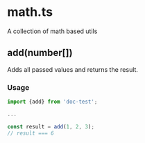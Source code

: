 # math.ts

A collection of math based utils

## add(number[])

Adds all passed values and returns the result.

### Usage

```js
import {add} from 'doc-test';

...

const result = add(1, 2, 3);
// result === 6
```
